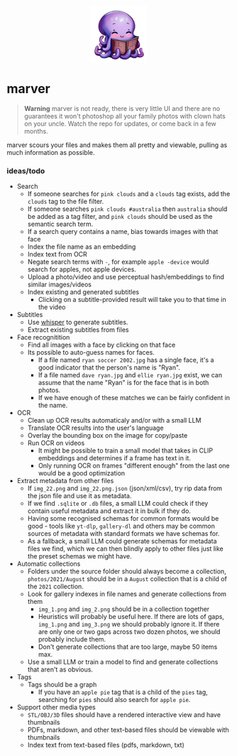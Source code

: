 <p align="center">
  <img src="./assets/logo-large.png" height="128" width="128" />
</p>

# marver

> **Warning**
> marver is not ready, there is very little UI and there are no guarantees it won't photoshop all your family photos with clown hats on your uncle. Watch the repo for updates, or come back in a few months.

marver scours your files and makes them all pretty and viewable, pulling as much information as possible.

### ideas/todo

- Search
  - If someone searches for `pink clouds` and a `clouds` tag exists, add the `clouds` tag to the file filter.
  - If someone searches `pink clouds #australia` then `australia` should be added as a tag filter, and `pink clouds` should be used as the semantic search term.
  - If a search query contains a name, bias towards images with that face
  - Index the file name as an embedding
  - Index text from OCR
  - Negate search terms with `-`, for example `apple -device` would search for apples, not apple devices.
  - Upload a photo/video and use perceptual hash/embeddings to find similar images/videos
  - Index existing and generated subtitles
    - Clicking on a subtitle-provided result will take you to that time in the video
- Subtitles
  - Use [whisper](https://github.com/openai/whisper) to generate subtitles.
  - Extract existing subtitles from files
- Face recognitition
  - Find all images with a face by clicking on that face
  - Its possible to auto-guess names for faces.
    - If a file named `ryan soccer 2002.jpg` has a single face, it's a good indicator that the person's name is "Ryan".
    - If a file named `dave ryan.jpg` and `ellie ryan.jpg` exist, we can assume that the name "Ryan" is for the face that is in both photos.
    - If we have enough of these matches we can be fairly confident in the name.
- OCR
  - Clean up OCR results automaticaly and/or with a small LLM
  - Translate OCR results into the user's language
  - Overlay the bounding box on the image for copy/paste
  - Run OCR on videos
    - It might be possible to train a small model that takes in CLIP embeddings and determines if a frame has text in it.
    - Only running OCR on frames "different enough" from the last one would be a good optimization
- Extract metadata from other files
  - If `img_22.png` and `img_22.png.json` (json/xml/csv), try rip data from the json file and use it as metadata.
  - If we find `.sqlite` or `.db` files, a small LLM could check if they contain useful metadata and extract it in bulk if they do.
  - Having some recognised schemas for common formats would be good - tools like `yt-dlp`, `gallery-dl` and others may be common sources of metadata with standard formats we have schemas for.
  - As a fallback, a small LLM could generate schemas for metadata files we find, which we can then blindly apply to other files just like the preset schemas we might have.
- Automatic collections
  - Folders under the source folder should always become a collection, `photos/2021/August` should be in a `August` collection that is a child of the `2021` collection.
  - Look for gallery indexes in file names and generate collections from them
    - `img_1.png` and `img_2.png` should be in a collection together
    - Heuristics will probably be useful here. If there are lots of gaps, `img_1.png` and `img_3.png` we should probably ignore it. If there are only one or two gaps across two dozen photos, we should probably include them.
    - Don't generate collections that are too large, maybe 50 items max.
  - Use a small LLM or train a model to find and generate collections that aren't as obvious.
- Tags
  - Tags should be a graph
    - If you have an `apple pie` tag that is a child of the `pies` tag, searching for `pies` should also search for `apple pie`.
- Support other media types
  - `STL/OBJ/3D` files should have a rendered interactive view and have thumbnails
  - PDFs, markdown, and other text-based files should be viewable with thumbnails
  - Index text from text-based files (pdfs, markdown, txt)
